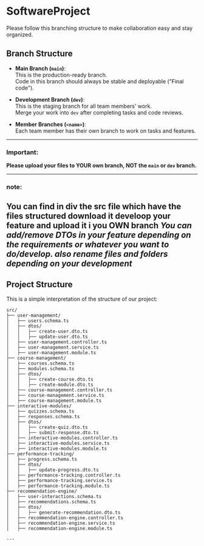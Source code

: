 # SoftwareProject

Please follow this branching structure to make collaboration easy and stay organized.

## **Branch Structure**

- **Main Branch (`main`)**:  
  This is the production-ready branch.  
  Code in this branch should always be stable and deployable ("Final code").  

- **Development Branch (`dev`)**:  
  This is the staging branch for all team members' work.  
  Merge your work into `dev` after completing tasks and code reviews.  

- **Member Branches (`<name>`)**:  
  Each team member has their own branch to work on tasks and features.  

---

### **Important:**  
**Please upload your files to YOUR own branch, NOT the `main` or `dev` branch.**

---
### **note:**  
**You can find in div the src file which have the files structured download it develoop your feature and upload it i you OWN branch**
*You can add/remove DTOs in your feature depending on the requirements or whatever you want to do/develop.
also rename files and folders depending on your development*
---


## **Project Structure**

This is a simple interpretation of the structure of our project:  


```plaintext
src/
├── user-management/
│   ├── users.schema.ts
│   ├── dtos/
│   │   ├── create-user.dto.ts
│   │   ├── update-user.dto.ts
│   ├── user-management.controller.ts
│   ├── user-management.service.ts
│   ├── user-management.module.ts
├── course-management/
│   ├── courses.schema.ts
│   ├── modules.schema.ts
│   ├── dtos/
│   │   ├── create-course.dto.ts
│   │   ├── create-module.dto.ts
│   ├── course-management.controller.ts
│   ├── course-management.service.ts
│   ├── course-management.module.ts
├── interactive-modules/
│   ├── quizzes.schema.ts
│   ├── responses.schema.ts
│   ├── dtos/
│   │   ├── create-quiz.dto.ts
│   │   ├── submit-response.dto.ts
│   ├── interactive-modules.controller.ts
│   ├── interactive-modules.service.ts
│   ├── interactive-modules.module.ts
├── performance-tracking/
│   ├── progress.schema.ts
│   ├── dtos/
│   │   ├── update-progress.dto.ts
│   ├── performance-tracking.controller.ts
│   ├── performance-tracking.service.ts
│   ├── performance-tracking.module.ts
├── recommendation-engine/
│   ├── user-interactions.schema.ts
│   ├── recommendations.schema.ts
│   ├── dtos/
│   │   ├── generate-recommendation.dto.ts
│   ├── recommendation-engine.controller.ts
│   ├── recommendation-engine.service.ts
│   ├── recommendation-engine.module.ts

---

